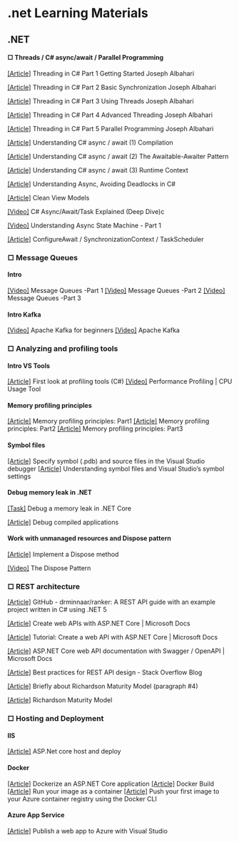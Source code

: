 # .net Learning Materials

## .NET
####  □ Threads / C# async/await  / Parallel Programming
[[Article]](http://www.albahari.com/threading/) Threading in C# Part 1 Getting Started Joseph Albahari

[[Article]](http://www.albahari.com/threading/part2.aspx) Threading in C# Part 2 Basic Synchronization Joseph Albahari

[[Article]](http://www.albahari.com/threading/part3.aspx) Threading in C# Part 3 Using Threads Joseph Albahari

[[Article]](http://www.albahari.com/threading/part4.aspx) Threading in C# Part 4 Advanced Threading Joseph Albahari

[[Article]](http://www.albahari.com/threading/part5.aspx) Threading in C# Part 5 Parallel Programming Joseph Albahari

[[Article]](https://weblogs.asp.net/dixin/understanding-c-sharp-async-await-1-compilation) Understanding C# async / await (1) Compilation

[[Article]](https://weblogs.asp.net/dixin/understanding-c-sharp-async-await-2-awaitable-awaiter-pattern) Understanding C# async / await (2) The Awaitable-Awaiter Pattern

[[Article]](https://weblogs.asp.net/dixin/understanding-c-sharp-async-await-3-runtime-context) Understanding C# async / await (3) Runtime Context

[[Article]](https://medium.com/rubrikkgroup/understanding-async-avoiding-deadlocks-e41f8f2c6f5d) Understanding Async, Avoiding Deadlocks in C#

[[Article]](https://blog.tomasz-rewak.com/clean-view-models/) Clean View Models

[[Video]](https://www.youtube.com/watch?v=il9gl8MH17s&t=843s&ab_channel=RawCoding) C# Async/Await/Task Explained (Deep Dive)c

[[Video]](https://www.youtube.com/watch?v=RqJESGHEMDY&list=LL&index=1&ab_channel=FullStackAmigo) Understanding Async State Machine - Part 1

[[Article]](https://devblogs.microsoft.com/dotnet/configureawait-faq/) ConfigureAwait / SynchronizationContext / TaskScheduler 

###  □ Message Queues
#### Intro
[[Video]](https://www.youtube.com/watch?v=J6CBdSCB_fY&ab_channel=sudoCODE) Message Queues -Part 1
[[Video]](https://www.youtube.com/watch?v=EgJ7xts82Mg&ab_channel=sudoCODE) Message Queues -Part 2
[[Video]](https://www.youtube.com/watch?v=-vd_Ay0pvFY&ab_channel=sudoCODE) Message Queues -Part 3
#### Intro Kafka
[[Video]](https://www.youtube.com/watch?v=Hl61x0s3yeQ&list=PLxoOrmZMsAWxXBF8h_TPqYJNsh3x4GyO4&index=2&ab_channel=SelfTuts) Apache Kafka for beginners
[[Video]](https://www.youtube.com/watch?v=B5j3uNBH8X4&list=RDCMUCmZz-Gj3caLLzEWBtbYUXaA&start_radio=1&t=1s&ab_channel=Confluent) Apache Kafka

###  □ Analyzing and profiling tools

#### Intro VS Tools
[[Article]](https://learn.microsoft.com/en-us/visualstudio/profiling/profiling-feature-tour?view=vs-2022) First look at profiling tools (C#)
[[Video]](https://www.youtube.com/watch?v=X1-uHpEqNGM&ab_channel=MicrosoftVisualStudio) Performance Profiling | CPU Usage Tool

#### Memory profiling principles
[[Article]](https://michaelscodingspot.com/memory-profilers-principles/) Memory profiling principles: Part1
[[Article]](https://michaelscodingspot.com/memory-profilers-for-memory-leaks/) Memory profiling principles: Part2
[[Article]](https://michaelscodingspot.com/fix-memory-pressure-dotnet/) Memory profiling principles: Part3

#### Symbol files
[[Article]](https://learn.microsoft.com/en-us/visualstudio/debugger/specify-symbol-dot-pdb-and-source-files-in-the-visual-studio-debugger?view=vs-2022) Specify symbol (.pdb) and source files in the Visual Studio debugger 
[[Article]](https://devblogs.microsoft.com/devops/understanding-symbol-files-and-visual-studios-symbol-settings/) Understanding symbol files and Visual Studio’s symbol settings

#### Debug memory leak in .NET
[[Task]](https://learn.microsoft.com/en-us/dotnet/core/diagnostics/debug-memory-leak) Debug a memory leak in .NET Core

[[Article]](https://learn.microsoft.com/en-us/visualstudio/debugger/decompilation?view=vs-2022) Debug compiled applications

#### Work with unmanaged resources and Dispose pattern
[[Article]](https://learn.microsoft.com/en-us/dotnet/standard/garbage-collection/implementing-dispose) Implement a Dispose method

[[Video]](https://www.youtube.com/watch?v=CV5UlcfFls4&list=LL&index=3&t=298s&ab_channel=CodingTutorials) The Dispose Pattern

###  □ REST architecture
[[Article]](https://github.com/drminnaar/ranker) GitHub - drminnaar/ranker: A REST API guide with an example project written in C# using .NET 5

[[Article]](https://learn.microsoft.com/en-us/aspnet/core/web-api/?view=aspnetcore-6.0) Create web APIs with ASP.NET Core | Microsoft Docs

[[Article]](https://learn.microsoft.com/en-us/aspnet/core/tutorials/first-web-api?view=aspnetcore-6.0&tabs=visual-studio) Tutorial: Create a web API with ASP.NET Core | Microsoft Docs

[[Article]](https://learn.microsoft.com/en-us/aspnet/core/tutorials/web-api-help-pages-using-swagger?view=aspnetcore-6.0) ASP.NET Core web API documentation with Swagger / OpenAPI | Microsoft Docs

[[Article]](https://stackoverflow.blog/2020/03/02/best-practices-for-rest-api-design/#h-maintain-good-security-practices) Best practices for REST API design - Stack Overflow Blog

[[Article]](https://www.baeldung.com/cs/rest-architecture) Briefly about Richardson Maturity Model (paragraph #4)

[[Article]](https://martinfowler.com/articles/richardsonMaturityModel.html) Richardson Maturity Model

###  □ Hosting and Deployment

#### IIS
[[Article]](https://stackify.com/how-to-deploy-asp-net-core-to-iis/) ASP.Net core host and deploy

#### Docker
[[Article]](https://docs.docker.com/samples/dotnet/) Dockerize an ASP.NET Core application
[[Article]](https://docs.docker.com/engine/reference/commandline/build/) Docker Build
[[Article]](https://docs.docker.com/language/dotnet/run-containers/) Run your image as a container
[[Article]](https://learn.microsoft.com/en-us/azure/container-registry/container-registry-get-started-docker-cli?tabs=azure-cli) Push your first image to your Azure container registry using the Docker CLI


#### Azure App Service
[[Article]](https://learn.microsoft.com/en-us/training/modules/publish-azure-web-app-with-visual-studio/) Publish a web app to Azure with Visual Studio













